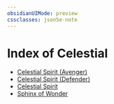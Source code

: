 ```yaml
---
obsidianUIMode: preview
cssclasses: json5e-note
---
```

# Index of Celestial

- [Celestial Spirit (Avenger)](celestial-spirit-avenger-xphb.md)
- [Celestial Spirit (Defender)](celestial-spirit-defender-xphb.md)
- [Celestial Spirit](celestial-spirit-xphb.md)
- [Sphinx of Wonder](sphinx-of-wonder-xphb.md)
